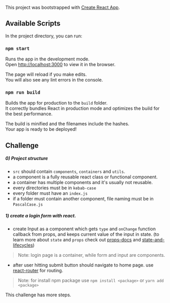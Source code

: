 This project was bootstrapped with [Create React App](https://github.com/facebook/create-react-app).

## Available Scripts

In the project directory, you can run:

### `npm start`

Runs the app in the development mode.<br>
Open [http://localhost:3000](http://localhost:3000) to view it in the browser.

The page will reload if you make edits.<br>
You will also see any lint errors in the console.

### `npm run build`

Builds the app for production to the `build` folder.<br>
It correctly bundles React in production mode and optimizes the build for the best performance.

The build is minified and the filenames include the hashes.<br>
Your app is ready to be deployed!


## Challenge


##### 0) Project structure

- `src` should contain `components`, `containers` and `utils`.
- a component is a fully reusable react class or functional component.
- a container has multiple components and it's usually not reusable.
- every directories must be in `kebab-case`
- every folder must have an `index.js`
- if a folder must contain another component, file naming must be in `PascalCase.js`


##### 1) create a login form with react.

- create Input as a component which gets `type` and `onChange` function callback from props, and keeps current value of the input in state. (to learn more about `state` and `props` check out [props-docs](https://reactjs.org/docs/components-and-props.html#rendering-a-component) and [state-and-lifecycles](https://reactjs.org/docs/state-and-lifecycle.html))

> Note: login page is a container, while form and input are components.



- after user hitting submit button should navigate to home page. use [react-router](https://reacttraining.com/react-router/web/guides/quick-start) for routing.

> Note: for install npm package use `npm install <package>` or `yarn add <package>`


This challenge has more steps.

